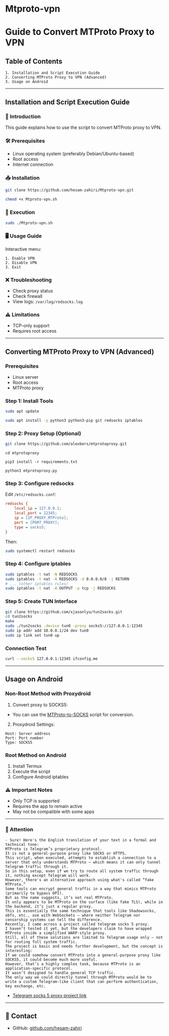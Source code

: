 # Mtproto-vpn

# Guide to Convert MTProto Proxy to VPN

## Table of Contents
```
1. Installation and Script Execution Guide
2. Converting MTProto Proxy to VPN (Advanced)
3. Usage on Android
```
---

## Installation and Script Execution Guide

### 📝 Introduction
This guide explains how to use the script to convert MTProto proxy to VPN.

### 🛠 Prerequisites
- Linux operating system (preferably Debian/Ubuntu-based)
- Root access
- Internet connection

### 📥 Installation
```bash
git clone https://github.com/hesam-zahiri/Mtproto-vpn.git
```
```bash
chmod +x Mtproto-vpn.sh
```

### 🚀 Execution
```bash
sudo ./Mtproto-vpn.sh
```

### 🖥 Usage Guide
Interactive menu:
```
1. Enable VPN
2. Disable VPN 
3. Exit
```

### ❌ Troubleshooting
- Check proxy status
- Check firewall
- View logs: `/var/log/redsocks.log`

### ⚠️ Limitations
- TCP-only support
- Requires root access

---

## Converting MTProto Proxy to VPN (Advanced)

### Prerequisites
- Linux server
- Root access
- MTProto proxy

### Step 1: Install Tools
```bash
sudo apt update
```
```bash
sudo apt install -y python3 python3-pip git redsocks iptables
```

### Step 2: Proxy Setup (Optional)
```bash
git clone https://github.com/alexbers/mtprotoproxy.git
```

```
cd mtprotoproxy
```

```
pip3 install -r requirements.txt
```
```
python3 mtprotoproxy.py
```


### Step 3: Configure redsocks
Edit `/etc/redsocks.conf`:
```ini
redsocks {
    local_ip = 127.0.0.1;
    local_port = 12345;
    ip = [IP_PROXY_MTProto];
    port = [PORT_PROXY];
    type = socks5;
}
```
Then:
```bash
sudo systemctl restart redsocks
```

### Step 4: Configure iptables
```bash
sudo iptables -t nat -N REDSOCKS
sudo iptables -t nat -A REDSOCKS -d 0.0.0.0/8 -j RETURN
# ... (other iptables rules)
sudo iptables -t nat -A OUTPUT -p tcp -j REDSOCKS
```

### Step 5: Create TUN Interface
```bash
git clone https://github.com/xjasonlyu/tun2socks.git
cd tun2socks
make
sudo ./tun2socks -device tun0 -proxy socks5://127.0.0.1:12345
sudo ip addr add 10.0.0.1/24 dev tun0
sudo ip link set tun0 up
```

### Connection Test
```bash
curl --socks5 127.0.0.1:12345 ifconfig.me
```

---

## Usage on Android

### Non-Root Method with Proxydroid
1. Convert proxy to SOCKS5:
- You can use the [MTProto-to-SOCKS](https://github.com/hesam-zahiri/mtProto_to_socks5.git) script for conversion.

2. Proxydroid Settings:
```
Host: Server address
Port: Port number
Type: SOCKS5
```

### Root Method on Android
1. Install Termux
2. Execute the script
3. Configure Android iptables

### ⚠️ Important Notes
- Only TCP is supported
- Requires the app to remain active
- May not be compatible with some apps

---

### 🔴 Attention
```
- Sure! Here's the English translation of your text in a formal and technical tone:
MTProto is Telegram’s proprietary protocol.
It is not a general-purpose proxy like SOCKS or HTTPS.
This script, when executed, attempts to establish a connection to a server that only understands MTProto — which means it can only tunnel Telegram traffic through it.
So in this setup, even if we try to route all system traffic through it, nothing except Telegram will work.
However, there's an alternative approach using what's called “fake MTProto.”
Some tools can encrypt general traffic in a way that mimics MTProto (primarily to bypass DPI).
But as the name suggests, it’s not real MTProto.
It only appears to be MTProto on the surface (like fake TLS), while in the backend, it’s just a regular proxy.
This is essentially the same technique that tools like Shadowsocks, obfs, etc., use with WebSockets — where neither Telegram nor censorship systems can tell the difference.
Recently, I came across a project called telegram socks 5 proxy.
I haven’t tested it yet, but the developers claim to have wrapped MTProto inside a simplified WARP-style proxy.
Still, all of these solutions are limited to Telegram usage only — not for routing full system traffic.
The project is basic and needs further development, but the concept is interesting:
If we could somehow convert MTProto into a general-purpose proxy like SOCKS5, it could become much more useful.
However, that’s a highly complex task, because MTProto is an application-specific protocol.
It wasn’t designed to handle general TCP traffic.
The only way we could directly tunnel through MTProto would be to write a custom Telegram-like client that can perform authentication, key exchange, etc.
```
- [Telegram socks 5 proxy project link](https://github.com/alexbers/mtprotoproxy)

---

## 📧 Contact
- GitHub: [github.com/hesam-zahiri](https://github.com/hesam-zahiri)


